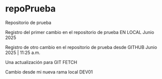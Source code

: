 # repoPrueba
Repositorio de prueba

Registro del primer cambio en el repositorio de prueba EN LOCAL Junio 2025

Registro de otro cambio en el repositorio de prueba desde GITHUB Junio 2025 | 11:25 a.m.

Una actualización para GIT FETCH

Cambio desde mi nueva rama local DEV01